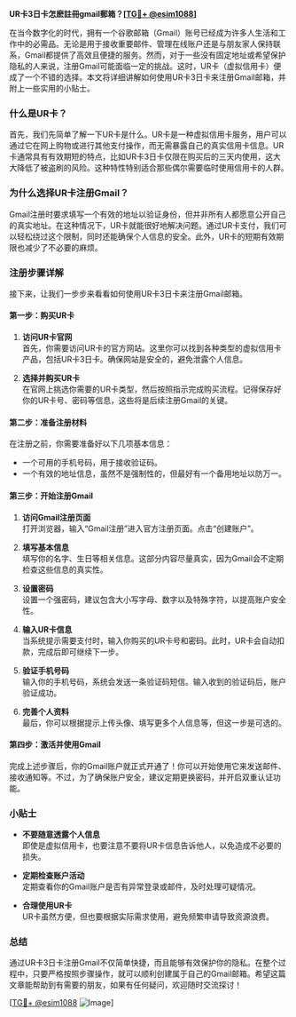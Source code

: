 **UR卡3日卡怎麽註冊gmail郵箱？[[TG💪+ @esim1088](https://t.me/s/esim1088)]**

在当今数字化的时代，拥有一个谷歌邮箱（Gmail）账号已经成为许多人生活和工作中的必需品。无论是用于接收重要邮件、管理在线账户还是与朋友家人保持联系，Gmail都提供了高效且便捷的服务。然而，对于一些没有固定地址或希望保护隐私的人来说，注册Gmail可能面临一定的挑战。这时，UR卡（虚拟信用卡）便成了一个不错的选择。本文将详细讲解如何使用UR卡3日卡来注册Gmail邮箱，并附上一些实用的小贴士。

### 什么是UR卡？

首先，我们先简单了解一下UR卡是什么。UR卡是一种虚拟信用卡服务，用户可以通过它在网上购物或进行其他支付操作，而无需暴露自己的真实信用卡信息。UR卡通常具有有效期短的特点，比如UR卡3日卡仅限在购买后的三天内使用，这大大降低了被盗刷的风险。这种特性特别适合那些偶尔需要临时使用信用卡的人群。

### 为什么选择UR卡注册Gmail？

Gmail注册时要求填写一个有效的地址以验证身份，但并非所有人都愿意公开自己的真实地址。在这种情况下，UR卡就能很好地解决问题。通过UR卡支付，我们可以轻松绕过这个限制，同时还能确保个人信息的安全。此外，UR卡的短期有效期限也减少了不必要的麻烦。

### 注册步骤详解

接下来，让我们一步步来看看如何使用UR卡3日卡来注册Gmail邮箱。

#### 第一步：购买UR卡

1. **访问UR卡官网**  
   首先，你需要访问UR卡的官方网站。这里你可以找到各种类型的虚拟信用卡产品，包括UR卡3日卡。确保网站是安全的，避免泄露个人信息。

2. **选择并购买UR卡**  
   在官网上挑选你需要的UR卡类型，然后按照指示完成购买流程。记得保存好你的UR卡号、密码等信息，这些将是后续注册Gmail的关键。

#### 第二步：准备注册材料

在注册之前，你需要准备好以下几项基本信息：

- 一个可用的手机号码，用于接收验证码。
- 一个有效的地址信息，虽然不是强制性的，但最好有一个备用地址以防万一。

#### 第三步：开始注册Gmail

1. **访问Gmail注册页面**  
   打开浏览器，输入“Gmail注册”进入官方注册页面。点击“创建账户”。

2. **填写基本信息**  
   填写你的名字、生日等相关信息。这部分内容尽量真实，因为Gmail会不定期检查这些信息的真实性。

3. **设置密码**  
   设置一个强密码，建议包含大小写字母、数字以及特殊字符，以提高账户安全性。

4. **输入UR卡信息**  
   当系统提示需要支付时，输入你购买的UR卡号和密码。此时，UR卡会自动扣款，完成后即可继续下一步。

5. **验证手机号码**  
   输入你的手机号码，系统会发送一条验证码短信。输入收到的验证码后，账户验证成功。

6. **完善个人资料**  
   最后，你可以根据提示上传头像、填写更多个人信息等，但这一步是可选的。

#### 第四步：激活并使用Gmail

完成上述步骤后，你的Gmail账户就正式开通了！你可以开始使用它来发送邮件、接收通知等。不过，为了确保账户安全，建议定期更换密码，并开启双重认证功能。

### 小贴士

- **不要随意透露个人信息**  
  即使是虚拟信用卡，也要注意不要将UR卡信息告诉他人，以免造成不必要的损失。

- **定期检查账户活动**  
  定期查看你的Gmail账户是否有异常登录或邮件，及时处理可疑情况。

- **合理使用UR卡**  
  UR卡虽然方便，但也要根据实际需求使用，避免频繁申请导致资源浪费。

### 总结

通过UR卡3日卡注册Gmail不仅简单快捷，而且能够有效保护你的隐私。在整个过程中，只要严格按照步骤操作，就可以顺利创建属于自己的Gmail邮箱。希望这篇文章能帮助到有需要的朋友，如果有任何疑问，欢迎随时交流探讨！

[[TG💪+ @esim1088](https://t.me/s/esim1088) ![Image](https://i.postimg.cc/4NQfJmqS/Snipaste-2025-05-13-00-14-12.png)]